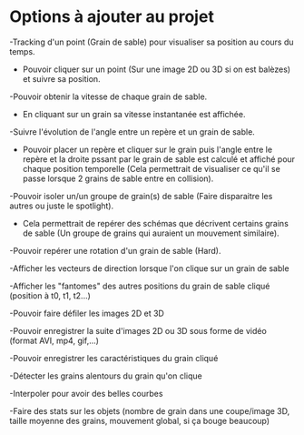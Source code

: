 # Options à ajouter au projet

-Tracking d'un point (Grain de sable) pour visualiser sa position au cours du temps.
  * Pouvoir cliquer sur un point (Sur une image 2D ou 3D si on est balèzes) et suivre sa position.

-Pouvoir obtenir la vitesse de chaque grain de sable.
  * En cliquant sur un grain sa vitesse instantanée est affichée.

-Suivre l'évolution de l'angle entre un repère et un grain de sable.
  * Pouvoir placer un repère et cliquer sur le grain puis l'angle entre le repère et la droite pssant par le grain de sable est calculé et affiché pour chaque position temporelle (Cela permettrait de visualiser ce qu'il se passe lorsque 2 grains de sable entre en collision).

-Pouvoir isoler un/un groupe de grain(s) de sable (Faire disparaitre les autres ou juste le spotlight).
  * Cela permettrait de repérer des schémas que décrivent certains grains de sable (Un groupe de grains qui auraient un  mouvement similaire).

-Pouvoir repérer une rotation d'un grain de sable (Hard).

-Afficher les vecteurs de direction lorsque l'on clique sur un grain de sable

-Afficher les "fantomes" des autres positions du grain de sable cliqué (position à t0, t1, t2...)

-Pouvoir faire défiler les images 2D et 3D 

-Pouvoir enregistrer la suite d'images 2D ou 3D sous forme de vidéo (format AVI, mp4, gif,...)

-Pouvoir enregistrer les caractéristiques du grain cliqué 

-Détecter les grains alentours du grain qu'on clique

-Interpoler pour avoir des belles courbes

-Faire des stats sur les objets (nombre de grain dans une coupe/image 3D, taille moyenne des grains, mouvement global, si ça bouge beaucoup)



















